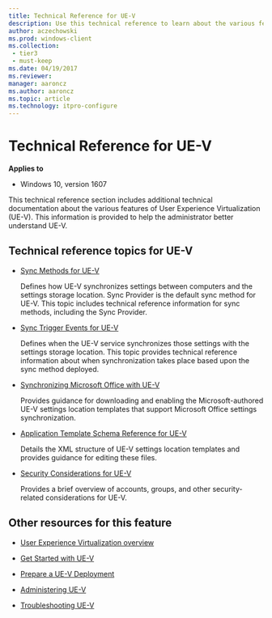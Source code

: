 ```yaml
---
title: Technical Reference for UE-V
description: Use this technical reference to learn about the various features of User Experience Virtualization (UE-V).
author: aczechowski
ms.prod: windows-client
ms.collection:
 - tier3
 - must-keep
ms.date: 04/19/2017
ms.reviewer: 
manager: aaroncz
ms.author: aaroncz
ms.topic: article
ms.technology: itpro-configure
---
```


# Technical Reference for UE-V

**Applies to**
-   Windows 10, version 1607

This technical reference section includes additional technical documentation about the various features of User Experience Virtualization (UE-V). This information is provided to help the administrator better understand UE-V.

## Technical reference topics for UE-V


-   [Sync Methods for UE-V](uev-sync-methods.md)

    Defines how UE-V synchronizes settings between computers and the settings storage location. Sync Provider is the default sync method for UE-V. This topic includes technical reference information for sync methods, including the Sync Provider.

-   [Sync Trigger Events for UE-V](uev-sync-trigger-events.md)

    Defines when the UE-V service synchronizes those settings with the settings storage location. This topic provides technical reference information about when synchronization takes place based upon the sync method deployed.

-   [Synchronizing Microsoft Office with UE-V](uev-synchronizing-microsoft-office-with-uev.md)

    Provides guidance for downloading and enabling the Microsoft-authored UE-V settings location templates that support Microsoft Office settings synchronization.

-   [Application Template Schema Reference for UE-V](uev-application-template-schema-reference.md)

    Details the XML structure of UE-V settings location templates and provides guidance for editing these files.

-   [Security Considerations for UE-V](uev-security-considerations.md)

    Provides a brief overview of accounts, groups, and other security-related considerations for UE-V.

## Other resources for this feature


-   [User Experience Virtualization overview](uev-for-windows.md)

-   [Get Started with UE-V](uev-getting-started.md)

-   [Prepare a UE-V Deployment](uev-prepare-for-deployment.md)

-   [Administering UE-V](uev-administering-uev.md)

-   [Troubleshooting UE-V](uev-troubleshooting.md)






 

 





